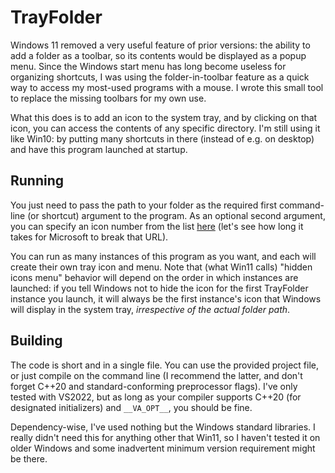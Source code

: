 TrayFolder
==========

Windows 11 removed a very useful feature of prior versions: the ability to add a folder as a toolbar, so its contents would be displayed as a popup menu. Since the Windows start menu has long become useless for organizing shortcuts, I was using the folder-in-toolbar feature as a quick way to access my most-used programs with a mouse. I wrote this small tool to replace the missing toolbars for my own use.

What this does is to add an icon to the system tray, and by clicking on that icon, you can access the contents of any specific directory. I'm still using it like Win10: by putting many shortcuts in there (instead of e.g. on desktop) and have this program launched at startup.

Running
-------

You just need to pass the path to your folder as the required first command-line (or shortcut) argument to the program. As an optional second argument, you can specify an icon number from the list [here](https://learn.microsoft.com/en-us/windows/win32/api/shellapi/ne-shellapi-shstockiconid) (let's see how long it takes for Microsoft to break that URL).

You can run as many instances of this program as you want, and each will create their own tray icon and menu. Note that (what Win11 calls) "hidden icons menu" behavior will depend on the order in which instances are launched: if you tell Windows not to hide the icon for the first TrayFolder instance you launch, it will always be the first instance's icon that Windows will display in the system tray, *irrespective of the actual folder path*.

Building
--------

The code is short and in a single file. You can use the provided project file, or just compile on the command line (I recommend the latter, and don't forget C++20 and standard-conforming preprocessor flags). I've only tested with VS2022, but as long as your compiler supports C++20 (for designated initializers) and `__VA_OPT__`, you should be fine.

Dependency-wise, I've used nothing but the Windows standard libraries. I really didn't need this for anything other that Win11, so I haven't tested it on older Windows and some inadvertent minimum version requirement might be there.
